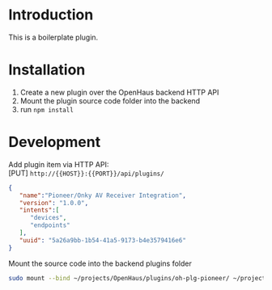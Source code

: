 # Introduction
This is a boilerplate plugin.

# Installation
1) Create a new plugin over the OpenHaus backend HTTP API
2) Mount the plugin source code folder into the backend
3) run `npm install`

# Development
Add plugin item via HTTP API:<br />
[PUT] `http://{{HOST}}:{{PORT}}/api/plugins/`
```json
{
   "name":"Pioneer/Onky AV Receiver Integration",
   "version": "1.0.0",
   "intents":[
      "devices",
      "endpoints"
   ],
   "uuid": "5a26a9bb-1b54-41a5-9173-b4e3579416e6"
}
```

Mount the source code into the backend plugins folder
```sh
sudo mount --bind ~/projects/OpenHaus/plugins/oh-plg-pioneer/ ~/projects/OpenHaus/backend/plugins/5a26a9bb-1b54-41a5-9173-b4e3579416e6/
```